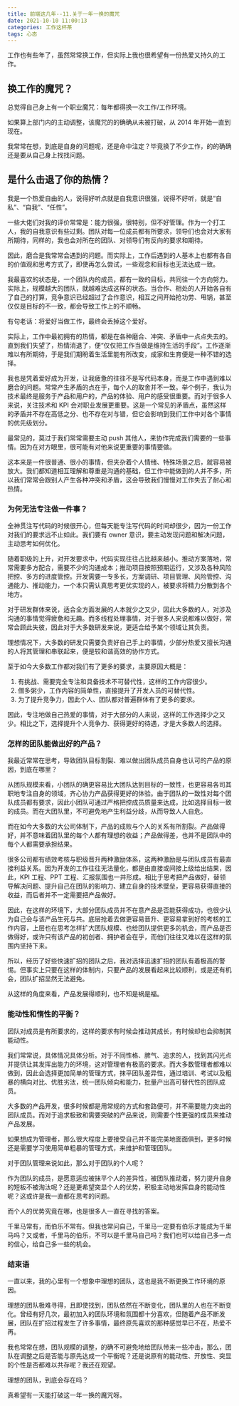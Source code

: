 ```yaml
---
title: 前端这几年--11.关于一年一换的魔咒
date: 2021-10-10 11:00:13
categories: 工作这杯茶
tags: 心态
---
```


工作也有些年了，虽然常常换工作，但实际上我也很希望有一份热爱又持久的工作。

<!--more-->

## 换工作的魔咒？

总觉得自己身上有一个职业魔咒：每年都得换一次工作/工作环境。

如果算上部门内的主动调整，该魔咒的的确确从未被打破，从 2014 年开始一直到现在。

我常常在想，到底是自身的问题呢，还是命中注定？毕竟换了不少工作，的的确确还是要从自己身上找找问题。

## 是什么击退了你的热情？

我是一个热爱自由的人，说得好听点就是自我意识很强，说得不好听，就是“自私”、“自我”、“任性”。

一些大佬们对我的评价常常是：能力很强，很特别，但不好管理。作为一个打工人，我的自我意识有些过剩。团队对每一位成员都有所要求，领导们也会对大家有所期待，同样的，我也会对所在的团队、对领导们有反向的要求和期待。

因此，磨合是我常常会遇到的问题。而实际上，工作后遇到的人基本上也都有各自的价值观和思考方式了，即使再怎么尝试，一些观念和目标也无法达成一致。

我最喜欢的状态是，一个团队内的成员，都有一致的目标，共同往一个方向努力。实际上，规模越大的团队，就越难达成这样的状态。当合作、相处的人开始各自有了自己的打算，竞争意识已经超过了合作意识，相互之间开始抢功劳、甩锅，甚至仅仅是目标的不一致，都会导致工作上的不顺畅。

有句老话：将爱好当做工作，最终会丢掉这个爱好。

实际上，工作中最初拥有的热情，都是在各种磨合、冲突、矛盾中一点点失去的。直到我们失望了，热情消退了，便“仅仅把工作当做是维持生活的手段”。工作逐渐难以有所期待，于是我们期盼着生活里能有所改变，成家和生育便是一种不错的选择。

我也是凭着爱好成为开发，让我疲惫的往往不是写代码本身，而是工作中遇到难以磨合的问题。常常产生矛盾的点在于，每个人的取舍并不一致。举个例子，我认为技术最终是服务于产品和用户的，产品的体验、用户的感受很重要。而对于很多人来说，关注技术和 KPI 会对职业发展更重要。这是一个常见的矛盾点，虽然这样的矛盾并不存在高低之分、也不存在对与错，但它会影响到我们工作中对各个事情的优先级划分。

最常见的，莫过于我们常常需要主动 push 其他人，来协作完成我们需要的一些事情。因为在对方眼里，很可能有对他来说更重要的事情要做。

这本来是一件很普通、很小的事情，但夹杂着个人情绪、特殊场景之后，就容易被放大。我们都知道相互理解和尊重是沟通的基础，但工作中能做到的人并不多，所以我们常常会跟别人产生各种冲突和矛盾，这会导致我们慢慢对工作失去了耐心和热情。

### 为何无法专注做一件事？

全神贯注写代码的时候很开心，但每天能专注写代码的时间却很少，因为一份工作对我们的要求远不止如此。我们要有 owner 意识，要主动发现问题和解决问题，主动思考如何优化。

随着职级的上升，对开发要求中，代码实现往往占比越来越小。推动方案落地，常常需要多方配合，需要不少的沟通成本；推动项目按照预期运行，又涉及各种风险把控、多方的进度管控。开发需要一专多长，方案调研、项目管理、风险管控、沟通能力、推动能力，一个本只需认真思考更优实现的人，被要求将精力分散到各个地方。

对于研发群体来说，适合全方面发展的人本就少之又少，因此大多数的人，对涉及沟通的事情觉得疲惫和无趣。而多线程处理事情，对于很多人来说都难以做好，常常会顾此失彼，因此对于大多数研发来说，更适合给予某个领域让其负责。

理想情况下，大多数的研发只需要负责好自己手上的事情，少部分热爱又擅长沟通的人将其管理和串联起来，便是较和谐高效的协作方式。

至于如今大多数工作都对我们有了更多的要求，主要原因大概是：
1. 有挑战、需要完全专注和具备技术不可替代性，这样的工作内容很少。
2. 僧多粥少，工作内容的简单性，直接提升了开发人员的可替代性。
2. 为了提升竞争力，因此个人、团队都对普遍群体有了更多的要求。

因此，专注地做自己热爱的事情，对于大部分的人来说，这样的工作选择少之又少。相比之下，选择提升个人竞争力、获得更好的待遇，才是大多数人的选择。

### 怎样的团队能做出好的产品？

我最近常常在思考，导致团队目标割裂、难以做出团队成员自身也认可的产品的原因，到底在哪里？

从团队规模来看，小团队的确更容易比大团队达到目标的一致性，也更容易各司其职地专注自身的领域，齐心协力产品获得更好的体验。由于团队的一致性对每个团队成员都有要求，因此小团队可通过严格把控成员质量来达成，比如选择目标一致的成员。而在大团队里，不可避免地产生利益分歧，从而导致人人自危。

而在如今大多数的大公司体制下，产品的成败与个人的关系有所割裂。产品做得好，并不意味着团队里的每个人都有理想的收益；产品做得差，也并不是团队中的每个人都需要承担结果。

很多公司都有绩效考核与职级晋升两种激励体系，这两种激励是与团队成员有最直接利益关系。因为开发的工作往往无法量化，都是由直接或间接上级给出结果，因此，KPI 工程、PPT 工程、汇报氛围也一并形成。相比于思考把产品做好，替领导解决问题、提升自己在团队的影响力、建立自身的技术壁垒，更容易获得直接的收益，而后者并不一定需要把产品做好。

因此，在这样的环境下，大部分团队成员并不在意产品是否能获得成功，也很少认为自己会与该产品生死与共。底层抢着去做更容易晋升、更容易拿到好的考核的工作内容，上层也在思考怎样扩大团队规模、也给团队提供更多的机会，而产品是否做得好，或许只有该产品的初创者、拥护者会在乎，而他们往往又难以在这样的氛围内坚持下来。

所以，经历了好些快速扩招的团队之后，我对选择迅速扩招的团队有着极高的警惕。但事实上只要在这样的体制内，只要产品的发展看起来比较顺利，或是还有机会，团队扩招显然无法避免。

从这样的角度来看，产品发展得顺利，也不知是祸是福。

### 能动性和惰性的平衡？

团队对成员是有所要求的，这样的要求有时候会推动其成长，有时候却也会抑制其能动性。

我们常常说，具体情况具体分析。对于不同性格、脾气、追求的人，找到其闪光点并提供让其发挥出能力的环境，这对管理者有极高的要求。而大多数管理者都难以做到，因此会选择更加简单的管理方式，抹平团队差异性，通过培训、考试以及粗暴的横向对比、优胜劣汰，统一团队倾向和能力，批量产出高可替代性的团队成员。

大多数的产品开发，很多时候都是用常规的方式和套路便可，并不需要能力突出的团队成员。而对于追求极致和需要突破的产品来说，则需要个性更强的成员来推动产品发展。

如果想成为管理者，那么很大程度上要接受自己并不能完美地面面俱到，更多时候还是需要学习使用简单粗暴的管理方式，来维护和管理团队。

对于团队管理来说如此，那么对于团队的个人呢？

作为团队的成员，是愿意适应被抹平个人的差异性，被团队推动着，努力提升自身的短板不被淘汰呢？还是更希望突显个人的优势，积极主动地发挥自身的能动性呢？这或许是我一直都在思考的问题。

而个人的优势究竟在哪，也是很多人一直在寻找的答案。

千里马常有，而伯乐不常有。但我也常问自己，千里马一定要有伯乐才能成为千里马吗？又或者，千里马的伯乐，不可以是千里马自己吗？我们也可以给自己多一点的信心，给自己多一些的机会。

### 结束语

一直以来，我的心里有一个想象中理想的团队，这也是我不断更换工作环境的原因。

理想的团队极难寻得，且即使找到，团队依然在不断变化，团队里的人也在不断变化。曾经有好几次，最初加入的团队环境和氛围都十分喜欢，但随着产品不断发展，团队在扩招过程发生了许多事情，最终原先喜欢的那种感觉早已不在，热爱不再。

我也常常在想，团队规模的调整，的确不可避免地给团队带来一些冲击，那么，团队在调整之后是否能与原先达成一个平衡呢？还是说原有的能动性、开放性、突显的个性是否都难以共存呢？我还在观望。

理想的团队，到底会存在吗？

真希望有一天能打破这一年一换的魔咒呀。